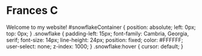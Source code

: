 # Frances C
Welcome to my website!
#snowflakeContainer {
    position: absolute;
    left: 0px;
    top: 0px;
}
.snowflake {
    padding-left: 15px;
    font-family: Cambria, Georgia, serif;
    font-size: 14px;
    line-height: 24px;
    position: fixed;
    color: #FFFFFF;
    user-select: none;
    z-index: 1000;
}
.snowflake:hover {
    cursor: default;
}
